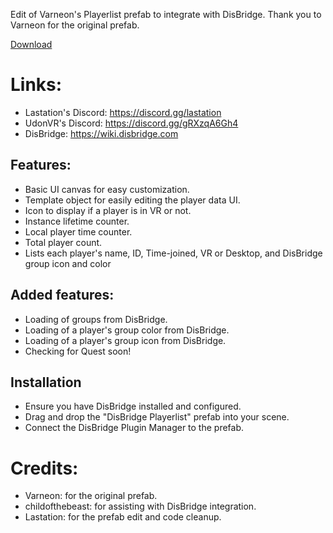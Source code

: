Edit of Varneon's Playerlist prefab to integrate with DisBridge.
Thank you to Varneon for the original prefab.

[Download](/releases)

# Links:
- Lastation's Discord: https://discord.gg/lastation
- UdonVR's Discord: https://discord.gg/gRXzqA6Gh4
- DisBridge: https://wiki.disbridge.com

## Features:
- Basic UI canvas for easy customization.
- Template object for easily editing the player data UI.
- Icon to display if a player is in VR or not.
- Instance lifetime counter.
- Local player time counter.
- Total player count.
- Lists each player's name, ID, Time-joined, VR or Desktop, and DisBridge group icon and color


## Added features:
- Loading of groups from DisBridge.
- Loading of a player's group color from DisBridge.
- Loading of a player's group icon from DisBridge.
- Checking for Quest soon!

## Installation
- Ensure you have DisBridge installed and configured.
- Drag and drop the "DisBridge Playerlist" prefab into your scene.
- Connect the DisBridge Plugin Manager to the prefab.

# Credits:
- Varneon: for the original prefab.
- childofthebeast: for assisting with DisBridge integration.
- Lastation: for the prefab edit and code cleanup.
